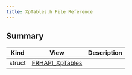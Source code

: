 ```yaml
---
title: XpTables.h File Reference
---
```


## Summary
| Kind | View | Description |
|------|------|-------------|
|struct|[FRHAPI_XpTables](/unreal-plugins/all/structfrhapi__xptables/#structFRHAPI__XpTables)||
